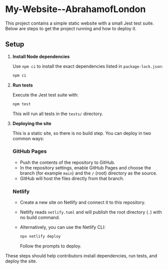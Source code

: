 # My-Website--AbrahamofLondon

This project contains a simple static website with a small Jest test suite. Below are steps to get the project running and how to deploy it.

## Setup

1. **Install Node dependencies**

   Use `npm ci` to install the exact dependencies listed in `package-lock.json`:

   ```bash
   npm ci
   ```

2. **Run tests**

   Execute the Jest test suite with:

   ```bash
   npm test
   ```

   This will run all tests in the `tests/` directory.

3. **Deploying the site**

   This is a static site, so there is no build step. You can deploy in two common ways:

   ### GitHub Pages

   - Push the contents of the repository to GitHub.
   - In the repository settings, enable GitHub Pages and choose the branch (for example `main`) and the `/` (root) directory as the source.
   - GitHub will host the files directly from that branch.

   ### Netlify

   - Create a new site on Netlify and connect it to this repository.
   - Netlify reads `netlify.toml` and will publish the root directory (`.`) with no build command.
   - Alternatively, you can use the Netlify CLI:

     ```bash
     npx netlify deploy
     ```

     Follow the prompts to deploy.

These steps should help contributors install dependencies, run tests, and deploy the site.
